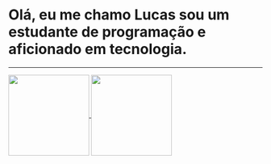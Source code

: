 # Olá, eu me chamo Lucas sou um estudante de programação e aficionado em tecnologia. 
---
<div>
  <a href="https://github.com/LucasSouza67/">
    <img  height="160em" align="center" src="https://github-readme-stats.vercel.app/api?username=LucasSouza67&show_icons=true&theme=dark&show_icons=true*include_all_commits=true"/>
  </a>
    <img height="160em" align="center" src="https://github-readme-stats.vercel.app/api/top-langs/?username=LucasSouza67&layout=compact&theme=dark" />
</div>







